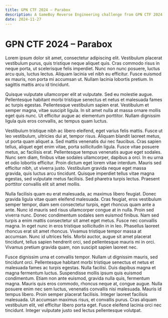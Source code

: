 ```yaml
---
title: GPN CTF 2024 – Parabox
description: A GameBoy Reverse Engineering challenge from GPN CTF 2024.
date: 2024-11-27
---
```


# GPN CTF 2024 – Parabox

Lorem ipsum dolor sit amet, consectetur adipiscing elit. Vestibulum placerat vestibulum purus, quis tristique neque aliquet quis. Cras commodo risus in neque porta, ut scelerisque felis imperdiet. Nunc non nunc posuere, luctus arcu quis, luctus lectus. Aliquam lacinia vel nibh eu efficitur. Fusce euismod ex mauris, non porta mi accumsan ut. Nullam lacinia lobortis pretium. In sagittis mattis arcu id tincidunt.

Quisque vulputate ullamcorper elit at vulputate. Sed eu molestie augue. Pellentesque habitant morbi tristique senectus et netus et malesuada fames ac turpis egestas. Pellentesque vestibulum sapien erat. Vestibulum et semper magna, vitae suscipit ligula. In sit amet nulla at massa ornare mollis eget quis nunc. Ut efficitur augue ac elementum porttitor. Nullam dignissim ligula quis eros convallis, ac tempus quam luctus.

Vestibulum tristique nibh ac libero eleifend, eget varius felis mattis. Fusce ut leo vestibulum, ultricies dui at, tempor risus. Aliquam blandit laoreet metus, ut porta quam aliquet a. Sed mattis venenatis dui nec faucibus. Cras sapien tellus, aliquet eget enim vitae, porta sollicitudin ligula. Fusce vitae posuere metus, ac facilisis erat. Pellentesque tempus venenatis augue eget sodales. Nunc sem diam, finibus vitae sodales ullamcorper, dapibus a orci. In eu urna et odio lobortis efficitur. Proin dictum eget lorem vitae interdum. Mauris sed efficitur nibh, ut viverra justo. Vestibulum gravida neque eget massa gravida, quis luctus arcu tincidunt. Quisque imperdiet tellus vitae magna egestas, sed vulputate metus facilisis. Sed pharetra turpis lectus. Praesent porttitor convallis elit sit amet mollis.

Nulla facilisis quam eu erat malesuada, ac maximus libero feugiat. Donec gravida ligula vitae quam eleifend malesuada. Cras feugiat, eros vestibulum semper tempor, diam sem consectetur turpis, eget rhoncus quam ante a ante. Nunc id mauris sed risus ullamcorper congue at in nulla. Proin sed viverra nunc. Donec condimentum sodales sem euismod finibus. Nam sed turpis a enim mattis consectetur sit amet eget metus. Fusce nec convallis magna. In eget nunc in eros tristique sollicitudin in in leo. Phasellus laoreet rhoncus erat sit amet rhoncus. Vivamus tristique tempor massa at accumsan. Nunc id ultrices felis. Morbi auctor, augue sit amet placerat tincidunt, tellus sapien hendrerit orci, sed pellentesque mauris mi in orci. Vivamus pretium gravida quam, non suscipit sapien laoreet nec.

Fusce dignissim urna et convallis tempor. Nullam ut dignissim mauris, sed tincidunt orci. Pellentesque habitant morbi tristique senectus et netus et malesuada fames ac turpis egestas. Nulla facilisi. Duis dapibus magna et magna fermentum luctus. Suspendisse mollis ipsum quis euismod condimentum. Etiam non ante euismod, gravida nulla quis, fermentum magna. Mauris quis eros commodo, rhoncus neque at, congue augue. Nulla posuere enim nec sem luctus, venenatis convallis nisi malesuada. Mauris id tempus libero. Proin semper placerat facilisis. Integer laoreet facilisis malesuada. Ut accumsan maximus risus, et convallis purus. Cras aliquam vestibulum elit, vel efficitur libero porta eget. Fusce eleifend lacinia orci nec tincidunt. Integer vulputate justo sed lectus pellentesque volutpat.

